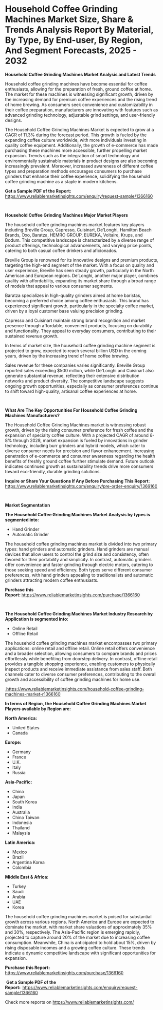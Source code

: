 <p><h1>Household Coffee Grinding Machines Market Size, Share & Trends Analysis Report By Material, By Type, By End-user, By Region, And Segment Forecasts, 2025 - 2032</h1></p><p><strong>Household Coffee Grinding Machines Market Analysis and Latest Trends</strong></p>
<p><p>Household coffee grinding machines have become essential for coffee enthusiasts, allowing for the preparation of fresh, ground coffee at home. The market for these machines is witnessing significant growth, driven by the increasing demand for premium coffee experiences and the rising trend of home brewing. As consumers seek convenience and customizability in their coffee preparation, manufacturers are innovating with features such as advanced grinding technology, adjustable grind settings, and user-friendly designs.</p><p>The Household Coffee Grinding Machines Market is expected to grow at a CAGR of 11.3% during the forecast period. This growth is fueled by the expanding coffee culture worldwide, with more individuals investing in quality coffee equipment. Additionally, the growth of e-commerce has made purchasing these machines more accessible, further propelling market expansion. Trends such as the integration of smart technology and environmentally sustainable materials in product designs are also becoming increasingly prevalent. Moreover, increased awareness of different coffee types and preparation methods encourages consumers to purchase grinders that enhance their coffee experience, solidifying the household coffee grinding machine as a staple in modern kitchens.</p></p>
<p><strong>Get a Sample PDF of the Report:&nbsp;</strong> <a href="https://www.reliablemarketinsights.com/enquiry/request-sample/1366160?utm_campaign=2958&utm_medium=2&utm_source=Github&utm_content=ia&utm_term=22032025&utm_id=household-coffee-grinding-machines">https://www.reliablemarketinsights.com/enquiry/request-sample/1366160</a></p>
<p>&nbsp;</p>
<p><strong>Household Coffee Grinding Machines Major Market Players</strong></p>
<p><p>The household coffee grinding machines market features key players including Breville Group, Capresso, Cuisinart, De’Longhi, Hamilton Beach Brands, Oxo, Baratza, HEMRO GROUP, EUREKA, Voltaire, Krups, and Bodum. This competitive landscape is characterized by a diverse range of product offerings, technological advancements, and varying price points, catering to both casual coffee drinkers and aficionados.</p><p>Breville Group is renowned for its innovative designs and premium products, targeting the high-end segment of the market. With a focus on quality and user experience, Breville has seen steady growth, particularly in the North American and European regions. De’Longhi, another major player, combines quality with affordability, expanding its market share through a broad range of models that appeal to various consumer segments.</p><p>Baratza specializes in high-quality grinders aimed at home baristas, becoming a preferred choice among coffee enthusiasts. This brand has experienced significant growth, particularly in the specialty coffee market, driven by a loyal customer base valuing precision grinding.</p><p>Capresso and Cuisinart maintain strong brand recognition and market presence through affordable, convenient products, focusing on durability and functionality. They appeal to everyday consumers, contributing to their sustained revenue growth.</p><p>In terms of market size, the household coffee grinding machine segment is projected to grow, expected to reach several billion USD in the coming years, driven by the increasing trend of home coffee brewing.</p><p>Sales revenue for these companies varies significantly. Breville Group reported sales exceeding $500 million, while De'Longhi and Cuisinart also generate substantial revenue, reflecting their extensive distribution networks and product diversity. The competitive landscape suggests ongoing growth opportunities, especially as consumer preferences continue to shift toward high-quality, artisanal coffee experiences at home.</p></p>
<p>&nbsp;</p>
<p><strong>What Are The Key Opportunities For Household Coffee Grinding Machines Manufacturers?</strong></p>
<p><p>The Household Coffee Grinding Machines market is witnessing robust growth, driven by the rising consumer preference for fresh coffee and the expansion of specialty coffee culture. With a projected CAGR of around 6-8% through 2028, market expansion is fueled by innovations in grinder technology, including burr grinders and hybrid models, which cater to diverse consumer needs for precision and flavor enhancement. Increasing penetration of e-commerce and consumer awareness regarding the health benefits of freshly ground coffee further stimulate demand. Future outlook indicates continued growth as sustainability trends drive more consumers toward eco-friendly, durable grinding solutions.</p></p>
<p><strong>Inquire or Share Your Questions If Any Before Purchasing This Report:</strong> <a href="https://www.reliablemarketinsights.com/enquiry/pre-order-enquiry/1366160?utm_campaign=2958&utm_medium=2&utm_source=Github&utm_content=ia&utm_term=22032025&utm_id=household-coffee-grinding-machines">https://www.reliablemarketinsights.com/enquiry/pre-order-enquiry/1366160</a></p>
<p>&nbsp;</p>
<p><strong>Market Segmentation</strong></p>
<p><strong>The Household Coffee Grinding Machines Market Analysis by types is segmented into:</strong></p>
<p><ul><li>Hand Grinder</li><li>Automatic Grinder</li></ul></p>
<p><p>The household coffee grinding machines market is divided into two primary types: hand grinders and automatic grinders. Hand grinders are manual devices that allow users to control the grind size and consistency, often favored for their portability and simplicity. In contrast, automatic grinders offer convenience and faster grinding through electric motors, catering to those seeking speed and efficiency. Both types serve different consumer preferences, with hand grinders appealing to traditionalists and automatic grinders attracting modern coffee enthusiasts.</p></p>
<p><strong>Purchase this Report:&nbsp;</strong><a href="https://www.reliablemarketinsights.com/purchase/1366160?utm_campaign=2958&utm_medium=2&utm_source=Github&utm_content=ia&utm_term=22032025&utm_id=household-coffee-grinding-machines">https://www.reliablemarketinsights.com/purchase/1366160</a></p>
<p>&nbsp;</p>
<p><strong>The Household Coffee Grinding Machines Market Industry Research by Application is segmented into:</strong></p>
<p><ul><li>Online Retail</li><li>Offline Retail</li></ul></p>
<p><p>The household coffee grinding machines market encompasses two primary applications: online retail and offline retail. Online retail offers convenience and a broader selection, allowing consumers to compare brands and prices effortlessly while benefiting from doorstep delivery. In contrast, offline retail provides a tangible shopping experience, enabling customers to physically inspect products and receive immediate assistance from sales staff. Both channels cater to diverse consumer preferences, contributing to the overall growth and accessibility of coffee grinding machines for home use.</p></p>
<p><a href="https://www.reliablemarketinsights.com/household-coffee-grinding-machines-market-r1366160?utm_campaign=2958&utm_medium=2&utm_source=Github&utm_content=ia&utm_term=22032025&utm_id=household-coffee-grinding-machines">&nbsp;https://www.reliablemarketinsights.com/household-coffee-grinding-machines-market-r1366160</a></p>
<p><strong>In terms of Region, the Household Coffee Grinding Machines Market Players available by Region are:</strong></p>
<p>
    <p> <strong> North America: </strong>
        <ul>
            <li>United States</li>
            <li>Canada</li>
        </ul>
        </p> 
    <p> <strong> Europe: </strong>
        <ul>
            <li>Germany</li>
            <li>France</li>
            <li>U.K.</li>
            <li>Italy</li>
            <li>Russia</li>
        </ul>
        </p> 
    <p> <strong> Asia-Pacific: </strong>
        <ul>
            <li>China</li>
            <li>Japan</li>
            <li>South Korea</li>
            <li>India</li>
            <li>Australia</li>
            <li>China Taiwan</li>
            <li>Indonesia</li>
            <li>Thailand</li>
            <li>Malaysia</li>
        </ul>
        </p> 
    <p> <strong> Latin America: </strong>
        <ul>
            <li>Mexico</li>
            <li>Brazil</li>
            <li>Argentina Korea</li>
            <li>Colombia</li>
        </ul>
        </p> 
    <p> <strong> Middle East & Africa: </strong>
        <ul>
            <li>Turkey</li>
            <li>Saudi</li>
            <li>Arabia</li>
            <li>UAE</li>
            <li>Korea</li>
        </ul>
    </p>
    </p>
<p><p>The household coffee grinding machines market is poised for substantial growth across various regions. North America and Europe are expected to dominate the market, with market share valuations of approximately 35% and 30%, respectively. The Asia-Pacific region is emerging rapidly, projected to capture around 20% of the market due to increasing coffee consumption. Meanwhile, China is anticipated to hold about 15%, driven by rising disposable incomes and a growing coffee culture. These trends indicate a dynamic competitive landscape with significant opportunities for expansion.</p></p>
<p><strong>Purchase this Report: </strong><a href="https://www.reliablemarketinsights.com/purchase/1366160?utm_campaign=2958&utm_medium=2&utm_source=Github&utm_content=ia&utm_term=22032025&utm_id=household-coffee-grinding-machines">https://www.reliablemarketinsights.com/purchase/1366160</a></p>
<p>&nbsp;<strong>Get a Sample PDF of the Report:&nbsp;&nbsp;</strong><a href="https://www.reliablemarketinsights.com/enquiry/request-sample/1366160?utm_campaign=2958&utm_medium=2&utm_source=Github&utm_content=ia&utm_term=22032025&utm_id=household-coffee-grinding-machines">https://www.reliablemarketinsights.com/enquiry/request-sample/1366160</a></p>
<p><strong></strong></p>
<p>Check more reports on <a href="https://www.reliablemarketinsights.com/?utm_campaign=2958&utm_medium=2&utm_source=Github&utm_content=ia&utm_term=22032025&utm_id=household-coffee-grinding-machines">https://www.reliablemarketinsights.com/</a></p>